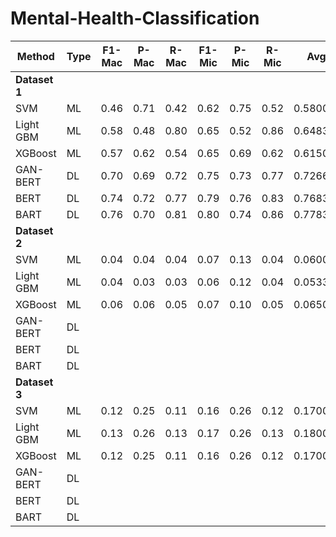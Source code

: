 # Mental-Health-Classification

| Method      | Type | F1-Mac | P-Mac | R-Mac | F1-Mic | P-Mic | R-Mic | Avg.     |
|-------------|------|--------|-------|-------|--------|-------|-------|----------|
| **Dataset 1**                                                                                   |
| SVM         | ML   | 0.46   | 0.71  | 0.42  | 0.62   | 0.75  | 0.52  | 0.580000 |
| Light GBM   | ML   | 0.58   | 0.48  | 0.80  | 0.65   | 0.52  | 0.86  | 0.648333 |
| XGBoost     | ML   | 0.57   | 0.62  | 0.54  | 0.65   | 0.69  | 0.62  | 0.615000 |
| GAN-BERT    | DL   | 0.70   | 0.69  | 0.72  | 0.75   | 0.73  | 0.77  | 0.726667 |
| BERT        | DL   | 0.74   | 0.72  | 0.77  | 0.79   | 0.76  | 0.83  | 0.768333 |
| BART        | DL   | 0.76   | 0.70  | 0.81  | 0.80   | 0.74  | 0.86  | 0.778333 |
| **Dataset 2**                                                                                   |
| SVM         | ML   | 0.04   | 0.04  | 0.04  | 0.07   | 0.13  | 0.04  | 0.060000 |
| Light GBM   | ML   | 0.04   | 0.03  | 0.03  | 0.06   | 0.12  | 0.04  | 0.053333 |
| XGBoost     | ML   | 0.06   | 0.06  | 0.05  | 0.07   | 0.10  | 0.05  | 0.065000 |
| GAN-BERT    | DL   |        |       |       |        |       |       |          |
| BERT        | DL   |        |       |       |        |       |       |          |
| BART        | DL   |        |       |       |        |       |       |          |
| **Dataset 3**                                                                                   |
| SVM         | ML   | 0.12   | 0.25  | 0.11  | 0.16   | 0.26  | 0.12  | 0.170000 |
| Light GBM   | ML   | 0.13   | 0.26  | 0.13  | 0.17   | 0.26  | 0.13  | 0.180000 |
| XGBoost     | ML   | 0.12   | 0.25  | 0.11  | 0.16   | 0.26  | 0.12  | 0.170000 |
| GAN-BERT    | DL   |        |       |       |        |       |       |          |
| BERT        | DL   |        |       |       |        |       |       |          |
| BART        | DL   |        |       |       |        |       |       |          |

